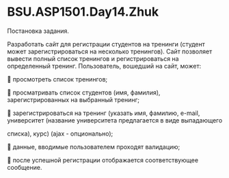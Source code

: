 # BSU.ASP1501.Day14.Zhuk

Постановка задания.

Разработать сайт для регистрации студентов на тренинги (студент может зарегистрироваться на несколько тренингов). Сайт позволяет
вывести полный список тренингов и регистрироваться на определенный тренинг. Пользователь, вошедший на сайт, может:

 просмотреть список тренингов;

 просматривать список студентов (имя, фамилия), зарегистрированных на выбранный тренинг;

 зарегистрироваться на тренинг (указать имя, фамилию, e-mail, университет (название университета предлагается в виде выпадающего 

списка), курс) (ajax - опционально);

 данные, вводимые пользователем проходят валидацию;

 после успешной регистрации отображается соответствующее сообщение.
